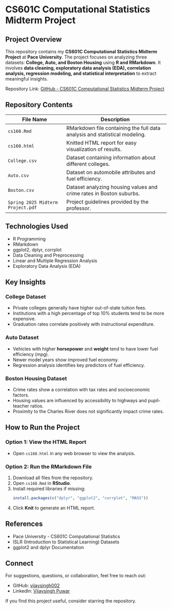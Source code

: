 # CS601C Computational Statistics Midterm Project

## Project Overview
This repository contains my **CS601C Computational Statistics Midterm Project** at **Pace University**. The project focuses on analyzing three datasets: **College, Auto, and Boston Housing** using **R and RMarkdown**. It involves **data cleaning, exploratory data analysis (EDA), correlation analysis, regression modeling, and statistical interpretation** to extract meaningful insights.

Repository Link: [GitHub - CS601C Computational Statistics Midterm Project](https://github.com/vijaysingh002/CS601C-Computational-Statistics-Midterm-Project)

## Repository Contents

| File Name | Description |
|-----------|------------|
| `cs160.Rmd` | RMarkdown file containing the full data analysis and statistical modeling. |
| `cs160.html` | Knitted HTML report for easy visualization of results. |
| `College.csv` | Dataset containing information about different colleges. |
| `Auto.csv` | Dataset on automobile attributes and fuel efficiency. |
| `Boston.csv` | Dataset analyzing housing values and crime rates in Boston suburbs. |
| `Spring 2025 Midterm Project.pdf` | Project guidelines provided by the professor. |

## Technologies Used
- R Programming
- RMarkdown
- ggplot2, dplyr, corrplot
- Data Cleaning and Preprocessing
- Linear and Multiple Regression Analysis
- Exploratory Data Analysis (EDA)

## Key Insights
### College Dataset
- Private colleges generally have higher out-of-state tuition fees.
- Institutions with a high percentage of top 10% students tend to be more expensive.
- Graduation rates correlate positively with instructional expenditure.

### Auto Dataset
- Vehicles with higher **horsepower** and **weight** tend to have lower fuel efficiency (mpg).
- Newer model years show improved fuel economy.
- Regression analysis identifies key predictors of fuel efficiency.

### Boston Housing Dataset
- Crime rates show a correlation with tax rates and socioeconomic factors.
- Housing values are influenced by accessibility to highways and pupil-teacher ratios.
- Proximity to the Charles River does not significantly impact crime rates.

## How to Run the Project
### Option 1: View the HTML Report
- Open `cs160.html` in any web browser to view the analysis.

### Option 2: Run the RMarkdown File
1. Download all files from the repository.
2. Open `cs160.Rmd` in **RStudio**.
3. Install required libraries if missing:
   ```r
   install.packages(c("dplyr", "ggplot2", "corrplot", "MASS"))
   ```
4. Click **Knit** to generate an HTML report.

## References
- Pace University - CS601C Computational Statistics
- ISLR (Introduction to Statistical Learning) Datasets
- ggplot2 and dplyr Documentation

## Connect
For suggestions, questions, or collaboration, feel free to reach out:
- GitHub: [vijaysingh002](https://github.com/vijaysingh002)
- LinkedIn: [Vijaysingh Puwar](https://www.linkedin.com/in/vijaysinghpuwar/)

If you find this project useful, consider starring the repository.

